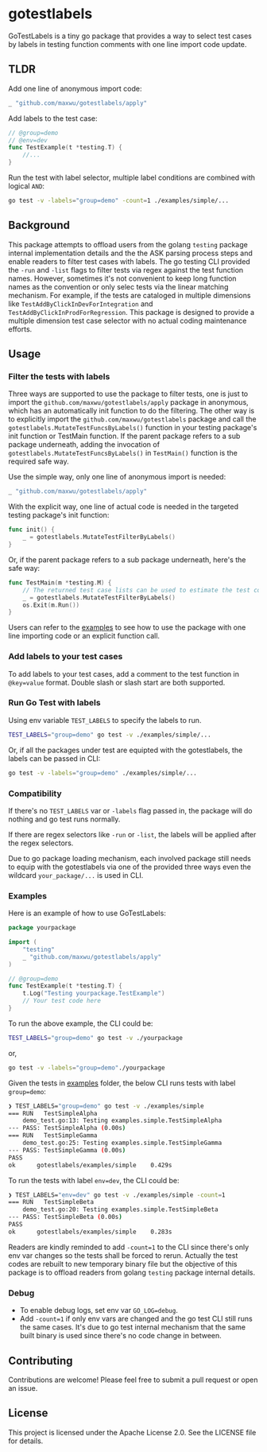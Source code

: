# gotestlabels

GoTestLabels is a tiny go package that provides a way to select test cases by labels in testing function comments with one line import code update.

## TLDR

Add one line of anonymous import code:

```go
_ "github.com/maxwu/gotestlabels/apply"
```

Add labels to the test case:
```go
// @group=demo
// @env=dev
func TestExample(t *testing.T) {
    //...
}
```

Run the test with label selector, multiple label conditions are combined with logical `AND`:

```sh
go test -v -labels="group=demo" -count=1 ./examples/simple/...
```

## Background

This package attempts to offload users from the golang `testing` package internal implementation details and the the ASK parsing process
steps and enable readers to filter test cases with labels. The go testing CLI provided the `-run` and `-list` flags to filter tests via regex against the test function names. However, sometimes it's not convenient to keep long function names as the convention or only selec
tests via the linear matching mechanism. For example, if the tests are cataloged in multiple dimensions like `TestAddByClickInDevForIntegration` and `TestAddByClickInProdForRegression`. This package is designed to provide a multiple dimension test case selector with no actual coding maintenance efforts.

## Usage

### Filter the tests with labels

Three ways are supported to use the package to filter tests, one is just to import the `github.com/maxwu/gotestlabels/apply` package
in anonymous, which has an automatically init function to do the filtering. The other way is to explicitly import
the `github.com/maxwu/gotestlabels` package and call the `gotestlabels.MutateTestFuncsByLabels()` function in your
testing package's init function or TestMain function. If the parent package refers to a sub package underneath, adding
the invocation of `gotestlabels.MutateTestFuncsByLabels()` in `TestMain()` function is the required safe way.

Use the simple way, only one line of anonymous import is needed:

```go
_ "github.com/maxwu/gotestlabels/apply"
```

With the explicit way, one line of actual code is needed in the targeted testing package's init function:

```go
func init() {
    _ = gotestlabels.MutateTestFilterByLabels()
}
```

Or, if the parent package refers to a sub package underneath, here's the safe way:

```go
func TestMain(m *testing.M) {
    // The returned test case lists can be used to estimate the test costs or other tasks.
    _ = gotestlabels.MutateTestFilterByLabels()
    os.Exit(m.Run())
}
```

Users can refer to the [examples](examples) to see how to use the package with one line importing code or an explicit function call.

### Add labels to your test cases

To add labels to your test cases, add a comment to the test function in `@key=value` format. Double slash or slash start are both supported.

### Run Go Test with labels

Using env variable `TEST_LABELS` to specify the labels to run.

```sh
TEST_LABELS="group=demo" go test -v ./examples/simple/...
```

Or, if all the packages under test are equipted with the gotestlabels, the labels can be passed in CLI:

```sh
go test -v -labels="group=demo" ./examples/simple/...
```

### Compatibility

If there's no `TEST_LABELS` var or `-labels` flag passed in, the package will do nothing and go test runs normally.

If there are regex selectors like `-run` or `-list`, the labels will be applied after the regex selectors.

Due to go package loading mechanism, each involved package still needs to equip with the gotestlabels via one of the
provided three ways even the wildcard `your_package/...` is used in CLI.

### Examples

Here is an example of how to use GoTestLabels:

```go
package yourpackage

import (
    "testing"
    _ "github.com/maxwu/gotestlabels/apply"
)

// @group=demo
func TestExample(t *testing.T) {
    t.Log("Testing yourpackage.TestExample")
    // Your test code here
}
```

To run the above example, the CLI could be: 

```sh
TEST_LABELS="group=demo" go test -v ./yourpackage
```

or,

```sh
go test -v -labels="group=demo"./yourpackage
```

Given the tests in [examples](examples) folder, the below CLI runs tests with label `group=demo`:

```sh
❯ TEST_LABELS="group=demo" go test -v ./examples/simple
=== RUN   TestSimpleAlpha
    demo_test.go:13: Testing examples.simple.TestSimpleAlpha
--- PASS: TestSimpleAlpha (0.00s)
=== RUN   TestSimpleGamma
    demo_test.go:25: Testing examples.simple.TestSimpleGamma
--- PASS: TestSimpleGamma (0.00s)
PASS
ok  	gotestlabels/examples/simple	0.429s
```

To run the tests with label `env=dev`, the CLI could be:

```sh
❯ TEST_LABELS="env=dev" go test -v ./examples/simple -count=1
=== RUN   TestSimpleBeta
    demo_test.go:20: Testing examples.simple.TestSimpleBeta
--- PASS: TestSimpleBeta (0.00s)
PASS
ok  	gotestlabels/examples/simple	0.283s
```

Readers are kindly reminded to add `-count=1` to the CLI since there's only env var changes so the tests shall be forced
to rerun. Actually the test codes are rebuilt to new temporary binary file but the objective of this package is to offload
readers from golang `testing` package internal details.

### Debug

* To enable debug logs, set env var `GO_LOG=debug`.
* Add `-count=1` if only env vars are changed and the go test CLI still runs the same cases. It's due to go test internal
mechanism that the same built binary is used since there's no code change in between.

## Contributing

Contributions are welcome! Please feel free to submit a pull request or open an issue.

## License

This project is licensed under the Apache License 2.0. See the LICENSE file for details.
